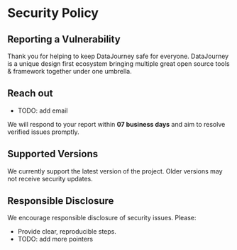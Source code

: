 # Security Policy

## Reporting a Vulnerability

Thank you for helping to keep DataJourney safe for everyone. DataJourney is a unique design first
ecosystem bringing multiple great open source tools & framework together under one umbrella.

## Reach out

- TODO: add email

We will respond to your report within **07 business days** and aim to resolve verified issues promptly.

## Supported Versions

We currently support the latest version of the project. Older versions may not receive security updates.

## Responsible Disclosure

We encourage responsible disclosure of security issues. Please:

- Provide clear, reproducible steps.
- TODO: add more pointers
